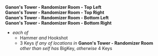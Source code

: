 ﻿**Ganon's Tower - Randomizer Room - Top Left**  
**Ganon's Tower - Randomizer Room - Top Right**  
**Ganon's Tower - Randomizer Room - Bottom Left**  
**Ganon's Tower - Randomizer Room - Bottom Right**

- *each of*
  - Hammer *and* Hookshot
  - 3 Keys *if* *any of locations in* **Ganon's Tower - Randomizer Room** *other than self* *has* BigKey, *otherwise* 4 Keys
